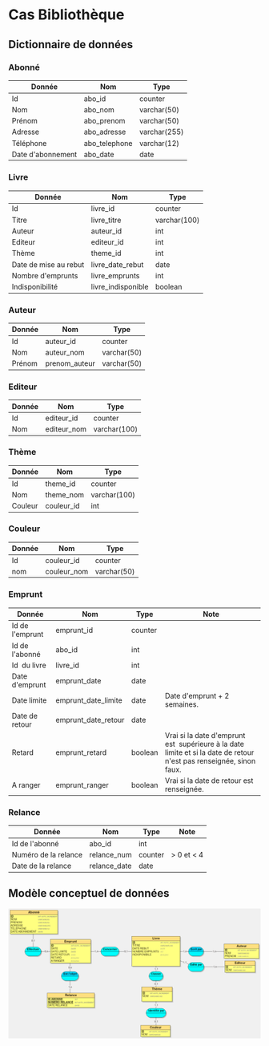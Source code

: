 # Cas Bibliothèque

## Dictionnaire de données

### Abonné

| Donnée            | Nom           | Type         |
| ----------------- | ------------- | ------------ |
| Id                | abo_id        | counter      |
| Nom               | abo_nom       | varchar(50)  |
| Prénom            | abo_prenom    | varchar(50)  |
| Adresse           | abo_adresse   | varchar(255) |
| Téléphone         | abo_telephone | varchar(12)  |
| Date d'abonnement | abo_date      | date         |

### Livre

| Donnée                | Nom                | Type         |
| --------------------- | ------------------ | ------------ |
| Id                    | livre_id           | counter      |
| Titre                 | livre_titre        | varchar(100) |
| Auteur                | auteur_id          | int          |
| Editeur               | editeur_id         | int          |
| Thème                 | theme_id           | int          |
| Date de mise au rebut | livre_date_rebut   | date         |
| Nombre d'emprunts     | livre_emprunts     | int          |
| Indisponibilité       | livre_indisponible | boolean      |

### Auteur

| Donnée | Nom           | Type        |
| ------ | ------------- | ----------- |
| Id     | auteur_id     | counter     |
| Nom    | auteur_nom    | varchar(50) |
| Prénom | prenom_auteur | varchar(50) |

### Editeur

| Donnée | Nom         | Type         |
| ------ | ----------- | ------------ |
| Id     | editeur_id  | counter      |
| Nom    | editeur_nom | varchar(100) |

### Thème

| Donnée  | Nom        | Type         |
| ------- | ---------- | ------------ |
| Id      | theme_id   | counter      |
| Nom     | theme_nom  | varchar(100) |
| Couleur | couleur_id | int          |

### Couleur

| Donnée | Nom         | Type        |
| ------ | ----------- | ----------- |
| Id     | couleur_id  | counter     |
| nom    | couleur_nom | varchar(50) |

### Emprunt

| Donnée          | Nom                 | Type    | Note                                                                                                                  |
| --------------- | ------------------- | ------- | --------------------------------------------------------------------------------------------------------------------- |
| Id de l'emprunt | emprunt_id          | counter |                                                                                                                       |
| Id de l'abonné  | abo_id              | int     |                                                                                                                       |
| Id  du livre    | livre_id            | int     |                                                                                                                       |
| Date d'emprunt  | emprunt_date        | date    |                                                                                                                       |
| Date limite     | emprunt_date_limite | date    | Date d'emprunt + 2 semaines.                                                                                          |
| Date de retour  | emprunt_date_retour | date    |                                                                                                                       |
| Retard          | emprunt_retard      | boolean | Vrai si la date d'emprunt  est  supérieure à la date limite et si la date de retour n'est pas renseignée, sinon faux. |
| A ranger        | emprunt_ranger      | boolean | Vrai si la date de retour est renseignée.                                                                             |

### Relance

| Donnée               | Nom          | Type    | Note       |
| -------------------- | ------------ | ------- | ---------- |
| Id de l'abonné       | abo_id       | int     |            |
| Numéro de la relance | relance_num  | counter | > 0 et < 4 |
| Date de la relance   | relance_date | date    |            |

## Modèle conceptuel de données

![MCD](blbliotheque.png)






